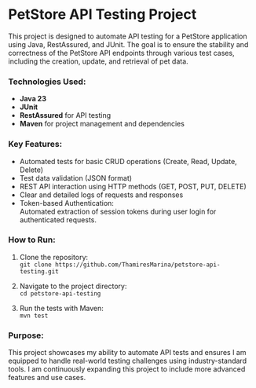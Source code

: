 # PetStore API Testing Project

This project is designed to automate API testing for a PetStore application using Java, RestAssured, and JUnit. The goal is to ensure the stability and correctness of the PetStore API endpoints through various test cases, including the creation, update, and retrieval of pet data.

### Technologies Used:
- **Java 23**
- **JUnit**
- **RestAssured** for API testing
- **Maven** for project management and dependencies

### Key Features:
- Automated tests for basic CRUD operations (Create, Read, Update, Delete)
- Test data validation (JSON format)
- REST API interaction using HTTP methods (GET, POST, PUT, DELETE)
- Clear and detailed logs of requests and responses
- Token-based Authentication:  
  Automated extraction of session tokens during user login for authenticated requests. 

### How to Run:
1. Clone the repository:  
   `git clone https://github.com/ThamiresMarina/petstore-api-testing.git`

2. Navigate to the project directory:  
   `cd petstore-api-testing`

3. Run the tests with Maven:  
   `mvn test`

### Purpose:
This project showcases my ability to automate API tests and ensures I am equipped to handle real-world testing challenges using industry-standard tools. I am continuously expanding this project to include more advanced features and use cases.
